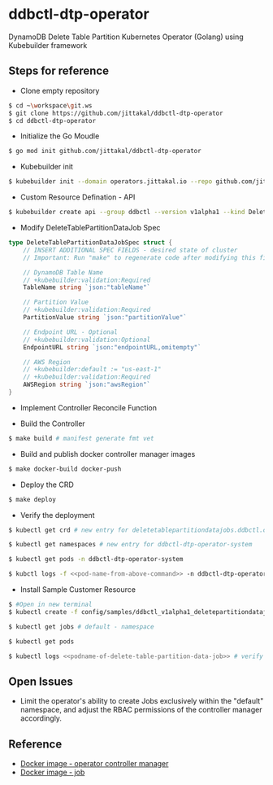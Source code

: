# ddbctl-dtp-operator

DynamoDB Delete Table Partition Kubernetes Operator (Golang) using Kubebuilder framework

## Steps for reference

- Clone empty repository

```bash
$ cd ~\workspace\git.ws
$ git clone https://github.com/jittakal/ddbctl-dtp-operator
$ cd ddbctl-dtp-operator
```

- Initialize the Go Moudle

```bash
$ go mod init github.com/jittakal/ddbctl-dtp-operator
```

- Kubebuilder init

```bash
$ kubebuilder init --domain operators.jittakal.io --repo github.com/jittakal/ddbctl-dtp-operator
```

- Custom Resource Defination - API

```bash
$ kubebuilder create api --group ddbctl --version v1alpha1 --kind DeleteTablePartitionDataJob
```

- Modify DeleteTablePartitionDataJob Spec

```go
type DeleteTablePartitionDataJobSpec struct {
	// INSERT ADDITIONAL SPEC FIELDS - desired state of cluster
	// Important: Run "make" to regenerate code after modifying this file

	// DynamoDB Table Name
	// +kubebuilder:validation:Required
	TableName string `json:"tableName"`

	// Partition Value
	// +kubebuilder:validation:Required
	PartitionValue string `json:"partitionValue"`

	// Endpoint URL - Optional
	// +kubebuilder:validation:Optional
	EndpointURL string `json:"endpointURL,omitempty"`

	// AWS Region
	// +kubebuilder:default := "us-east-1"
	// +kubebuilder:validation:Required
	AWSRegion string `json:"awsRegion"`
}
```

- Implement Controller Reconcile Function

- Build the Controller 

```bash
$ make build # manifest generate fmt vet
```

- Build and publish docker controller manager images

```bash
$ make docker-build docker-push
```

- Deploy the CRD

```bash
$ make deploy
```

- Verify the deployment

```bash
$ kubectl get crd # new entry for deletetablepartitiondatajobs.ddbctl.operators.jittakal.io

$ kubectl get namespaces # new entry for ddbctl-dtp-operator-system

$ kubectl get pods -n ddbctl-dtp-operator-system

$ kubctl logs -f <<pod-name-from-above-command>> -n ddbctl-dtp-operator-system
```

- Install Sample Customer Resource

```bash
$ #Open in new terminal
$ kubectl create -f config/samples/ddbctl_v1alpha1_deletepartitiondatajob.yaml

$ kubectl get jobs # default - namespace

$ kubectl get pods

$ kubectl logs <<podname-of-delete-table-partition-data-job>> # verify log table name and number of records delete / delete summary report on job completion
```


## Open Issues

- Limit the operator's ability to create Jobs exclusively within the "default" namespace, and adjust the RBAC permissions of the controller manager accordingly.


## Reference

- [Docker image - operator controller manager](https://hub.docker.com/repository/docker/jittakal/ddbctl-dtp-operator/general)
- [Docker image - job](https://hub.docker.com/repository/docker/jittakal/go-dynamodb-partition-delete/general)
